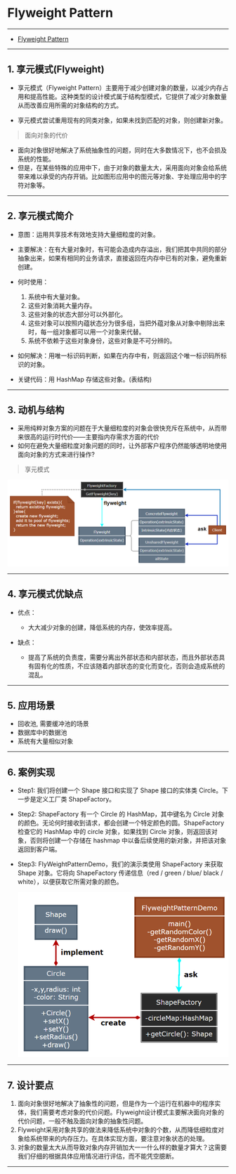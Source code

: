 # Flyweight Pattern

---

- [Flyweight Pattern](#flyweight-pattern)

---
## 1. 享元模式(Flyweight)

- 享元模式（Flyweight Pattern）主要用于减少创建对象的数量，以减少内存占用和提高性能。这种类型的设计模式属于结构型模式，它提供了减少对象数量从而改善应用所需的对象结构的方式。

- 享元模式尝试重用现有的同类对象，如果未找到匹配的对象，则创建新对象。

> 面向对象的代价

- 面向对象很好地解决了系统抽象性的问题，同时在大多数情况下，也不会损及系统的性能。
- 但是，在某些特殊的应用中下，由于对象的数量太大，采用面向对象会给系统带来难以承受的内存开销。比如图形应用中的图元等对象、字处理应用中的字符对象等。

---
## 2. 享元模式简介

- 意图：运用共享技术有效地支持大量细粒度的对象。

- 主要解决：在有大量对象时，有可能会造成内存溢出，我们把其中共同的部分抽象出来，如果有相同的业务请求，直接返回在内存中已有的对象，避免重新创建。

- 何时使用： 
  1. 系统中有大量对象。
  2. 这些对象消耗大量内存。
  3. 这些对象的状态大部分可以外部化。
  4. 这些对象可以按照内蕴状态分为很多组，当把外蕴对象从对象中剔除出来时，每一组对象都可以用一个对象来代替。 
  5. 系统不依赖于这些对象身份，这些对象是不可分辨的。

- 如何解决：用唯一标识码判断，如果在内存中有，则返回这个唯一标识码所标识的对象。

- 关键代码：用 HashMap 存储这些对象。(表结构)

---
## 3. 动机与结构

- 采用纯粹对象方案的问题在于大量细粒度的对象会很快充斥在系统中，从而带来很高的运行时代价——主要指内存需求方面的代价
- 如何在避免大量细粒度对象问题的同时，让外部客户程序仍然能够透明地使用面向对象的方式来进行操作?

> 享元模式

  ![享元模式](img/享元模式设计.png)

---
## 4. 享元模式优缺点

- 优点：
  - 大大减少对象的创建，降低系统的内存，使效率提高。

- 缺点：
  - 提高了系统的负责度，需要分离出外部状态和内部状态，而且外部状态具有固有化的性质，不应该随着内部状态的变化而变化，否则会造成系统的混乱。

---
## 5. 应用场景

- 回收池, 需要缓冲池的场景
- 数据库中的数据池
- 系统有大量相似对象

---
## 6. 案例实现

- Step1: 我们将创建一个 Shape 接口和实现了 Shape 接口的实体类 Circle。下一步是定义工厂类 ShapeFactory。

- Step2: ShapeFactory 有一个 Circle 的 HashMap，其中键名为 Circle 对象的颜色。无论何时接收到请求，都会创建一个特定颜色的圆。ShapeFactory 检查它的 HashMap 中的 circle 对象，如果找到 Circle 对象，则返回该对象，否则将创建一个存储在 hashmap 中以备后续使用的新对象，并把该对象返回到客户端。

- Step3: FlyWeightPatternDemo，我们的演示类使用 ShapeFactory 来获取 Shape 对象。它将向 ShapeFactory 传递信息（red / green / blue/ black / white），以便获取它所需对象的颜色。

    ![案例](img/享元模式案例.png)

---
## 7. 设计要点

1. 面向对象很好地解决了抽象性的问题，但是作为一个运行在机器中的程序实体，我们需要考虑对象的代价问题。Flyweight设计模式主要解决面向对象的代价问题，一般不触及面向对象的抽象性问题。
2. Flyweight采用对象共享的做法来降低系统中对象的个数，从而降低细粒度对象给系统带来的内存压力。在具体实现方面，要注意对象状态的处理。
3. 对象的数量太大从而导致对象内存开销加大一一什么样的数量才算大？这需要我们仔细的根据具体应用情况进行评估，而不能凭空臆断。

---